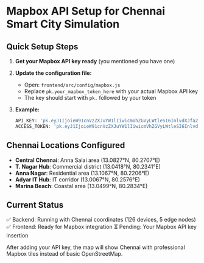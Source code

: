 # Mapbox API Setup for Chennai Smart City Simulation

## Quick Setup Steps

1. **Get your Mapbox API key ready** (you mentioned you have one)

2. **Update the configuration file:**
   - Open: `frontend/src/config/mapbox.js`
   - Replace `pk.your_mapbox_token_here` with your actual Mapbox API key
   - The key should start with `pk.` followed by your token

3. **Example:**
   ```javascript
   API_KEY: 'pk.eyJ1IjoieW91cnVzZXJuYW1lIiwicmVhZGVyLWtleSI6InlvdXJfa2V5X2hlcmUifQ...',
   ACCESS_TOKEN: 'pk.eyJ1IjoieW91cnVzZXJuYW1lIiwicmVhZGVyLWtleSI6InlvdXJfa2V5X2hlcmUifQ...',
   ```

## Chennai Locations Configured

- **Central Chennai**: Anna Salai area (13.0827°N, 80.2707°E)
- **T. Nagar Hub**: Commercial district (13.0418°N, 80.2341°E)
- **Anna Nagar**: Residential area (13.1067°N, 80.2206°E)
- **Adyar IT Hub**: IT corridor (13.0067°N, 80.2576°E)
- **Marina Beach**: Coastal area (13.0499°N, 80.2834°E)

## Current Status

✅ Backend: Running with Chennai coordinates (126 devices, 5 edge nodes)
✅ Frontend: Ready for Mapbox integration
⏳ Pending: Your Mapbox API key insertion

After adding your API key, the map will show Chennai with professional Mapbox tiles instead of basic OpenStreetMap.

